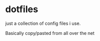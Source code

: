 dotfiles
========

just a collection of config files i use.

Basically copy/pasted from all over the net